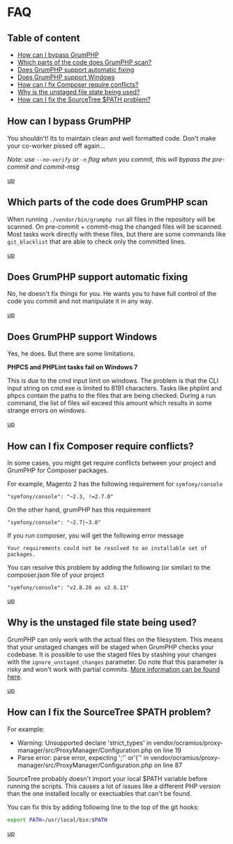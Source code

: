 # FAQ

## Table of content
- [How can I bypass GrumPHP](#how-can-i-bypass-grumphp)
- [Which parts of the code does GrumPHP scan?](#which-parts-of-the-code-does-grumphp-scan)
- [Does GrumPHP support automatic fixing](#does-grumphp-support-automatic-fixing)
- [Does GrumPHP support Windows](#does-grumphp-support-windows)
- [How can I fix Composer require conflicts?](#how-can-i-fix-composer-require-conflicts)
- [Why is the unstaged file state being used?](#why-is-the-unstaged-file-state-being-used)
- [How can I fix the SourceTree $PATH problem?](#how-can-i-fix-the-sourcetree-path-problem)


## How can I bypass GrumPHP

You shouldn't! Its to maintain clean and well formatted code.
Don't make your co-worker pissed off again...

*Note: use `--no-verify` or `-n` flag when you commit, 
this will bypass the pre-commit and commit-msg*

[up](#table-of-content)


## Which parts of the code does GrumPHP scan

When running `./vendor/bin/grumphp run` all 
files in the repository will be scanned.
On pre-commit + commit-msg the changed files 
will be scanned.
Most tasks work directly with these files, 
but there are some commands like `git_blacklist` 
that are able to check only the committed lines.

[up](#table-of-content)


## Does GrumPHP support automatic fixing

No, he doesn't fix things for you. He wants you to have full
control of the code you commit and not manipulate it in any way.

[up](#table-of-content)


## Does GrumPHP support Windows

Yes, he does. But there are some limitations.

**PHPCS and PHPLint tasks fail on Windows 7**

This is due to the cmd input limit on windows.
The problem is that the CLI input string on cmd.exe 
is limited to 8191 characters. Tasks like phplint 
and phpcs contain the paths to the files that are 
being checked. During a run command, the list of 
files wil exceed this amount which results in some 
strange errors on windows.

[up](#table-of-content)


## How can I fix Composer require conflicts?

In some cases, you might get require conflicts between your project and GrumPHP for Composer packages.

For example, Magento 2 has the following requirement for `symfony/console`

    "symfony/console": "~2.3, !=2.7.0"
    
On the other hand, grumPHP has this requirement

    "symfony/console": "~2.7|~3.0"

If you run composer, you will get the following error message

    Your requirements could not be resolved to an installable set of packages.

You can resolve this problem by adding the following (or similar) to the composer.json file of your project

    "symfony/console": "v2.8.20 as v2.6.13"

[up](#table-of-content)


## Why is the unstaged file state being used?

GrumPHP can only work with the actual files on the filesystem. This means that your unstaged changes will be staged when GrumPHP checks your codebase. It is possible to use the staged files by stashing your changes with the `ignore_unstaged_changes` parameter. Do note that this parameter is risky and won't work with partial commits. [More information can be found here](https://github.com/phpro/grumphp/blob/master/doc/parameters.md).

[up](#table-of-content)

## How can I fix the SourceTree $PATH problem?

For example:
- Warning: Unsupported declare 'strict_types' in vendor/ocramius/proxy-manager/src/ProxyManager/Configuration.php on line 19
- Parse error: parse error, expecting ';'' or'{'' in vendor/ocramius/proxy-manager/src/ProxyManager/Configuration.php on line 87

SourceTree probably doesn't import your local $PATH variable before running the scripts. This causes a lot of issues like a different PHP version than the one installed locally or exectuables that can't be found.

You can fix this by adding following line to the top of the git hooks:

```bash
export PATH=/usr/local/bin:$PATH
```

[up](#table-of-content)
